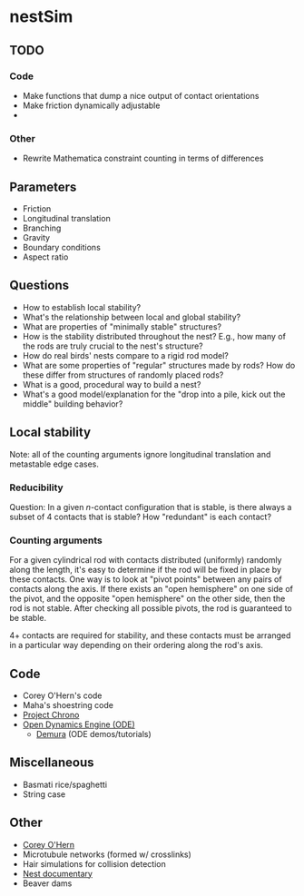 # nestSim

## TODO

### Code
* Make functions that dump a nice output of contact orientations
* Make friction dynamically adjustable
* 

### Other
* Rewrite Mathematica constraint counting in terms of differences

## Parameters

* Friction
* Longitudinal translation
* Branching
* Gravity
* Boundary conditions
* Aspect ratio

## Questions

* How to establish local stability?
* What's the relationship between local and global stability?
* What are properties of "minimally stable" structures?
* How is the stability distributed throughout the nest? E.g., how many of the rods are truly crucial to the nest's structure?
* How do real birds' nests compare to a rigid rod model?
* What are some properties of "regular" structures made by rods? How do these differ from structures of randomly placed rods?
* What is a good, procedural way to build a nest?
* What's a good model/explanation for the "drop into a pile, kick out the middle" building behavior?

## Local stability

Note: all of the counting arguments ignore longitudinal translation and metastable edge cases.

### Reducibility

Question: In a given $n$-contact configuration that is stable, is there always a subset of 4 contacts that is stable? How "redundant" is each contact?

### Counting arguments

For a given cylindrical rod with contacts distributed (uniformly) randomly along the length, it's easy to determine if the rod will be fixed in place by these contacts. One way is to look at "pivot points" between any pairs of contacts along the axis. If there exists an "open hemisphere" on one side of the pivot, and the opposite "open hemisphere" on the other side, then the rod is not stable. After checking all possible pivots, the rod is guaranteed to be stable.

4+ contacts are required for stability, and these contacts must be arranged in a particular way depending on their ordering along the rod's axis.

## Code

* Corey O'Hern's code
* Maha's shoestring code
* [Project Chrono](http://api.projectchrono.org/tutorial_demo_bricks.html)
* [Open Dynamics Engine (ODE)](https://www.ode-wiki.org/wiki/)
    * [Demura](http://demura.net/english) (ODE demos/tutorials)

## Miscellaneous

* Basmati rice/spaghetti
* String case

## Other

* [Corey O'Hern](http://jamming.research.yale.edu/)
* Microtubule networks (formed w/ crosslinks)
* Hair simulations for collision detection
* [Nest documentary](https://www.youtube.com/watch?v=vxC85hSerkU)
* Beaver dams
